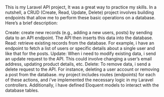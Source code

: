 This is my Laravel API project, It was a great way to practice my skills. In a nutshell, a CRUD (Create, Read, Update, Delete) project involves building endpoints that allow me to perform these basic operations on a database. Here’s a brief description:

Create:  create new records (e.g., adding a new users, posts) by sending data to an API endpoint. The API then inserts this data into the database.
Read: retrieve existing records from the database. For example, i have an endpoint to fetch a list of users or specific details about a single user and like that for the posts.
Update: When i need to modify existing data, i send an update request to the API. This could involve changing a user’s email address, updating product details, etc.
Delete: To remove data, i send a delete request to the API. For instance, deleting a user account or removing a post from the database.
my project includes routes (endpoints) for each of these actions, and i’ve implemented the necessary logic in my Laravel controllers. Additionally, i have defined Eloquent models to interact with the database tables.
